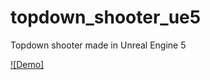# topdown_shooter_ue5
 Topdown shooter made in Unreal Engine 5

[![Demo]](https://github.com/pslowiq/topdown_shooter_ue5/blob/main/assets/topdownswat_sound.mp4)
